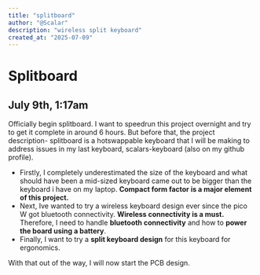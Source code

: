 ```yaml
---
title: "splitboard"
author: "@Scalar"
description: "wireless split keyboard"
created_at: "2025-07-09"
---
```


# Splitboard

## July 9th, 1:17am

Officially begin splitboard. I want to speedrun this project overnight and try to get it complete in around 6 hours. But before that, the project description- splitboard is a hotswappable keyboard that I will be making to address issues in my last keyboard, scalars-keyboard (also on my github profile). 

- Firstly, I completely underestimated the size of the keyboard and what should have been a mid-sized keyboard came out to be bigger than the keyboard i have on my laptop. **Compact form factor is a major element of this project.**
- Next, Ive wanted to try a wireless keyboard design ever since the pico W got bluetooth connectivity. **Wireless connectivity is a must.** Therefore, I need to handle **bluetooth connectivity** and how to **power the board using a battery**. 
- Finally, I want to try a **split keyboard design** for this keyboard for ergonomics.

With that out of the way, I will now start the PCB design. 
